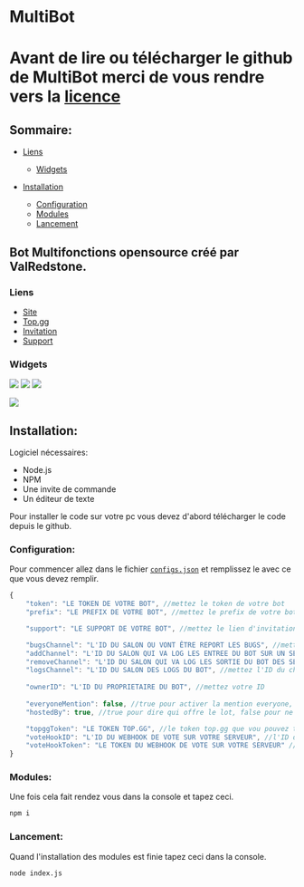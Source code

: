 # MultiBot

# Avant de lire ou télécharger le github de MultiBot merci de vous rendre vers la [licence](https://github.com/ValRedstone/MultiBot/blob/main/LICENCE)

## Sommaire:
- [Liens](https://github.com/ValRedstone/MultiBot/blob/main/README.md#liens)
  - [Widgets](https://github.com/ValRedstone/MultiBot/blob/main/README.md#widgets)

- [Installation](https://github.com/ValRedstone/MultiBot/blob/main/README.md#installation)
  - [Configuration](https://github.com/ValRedstone/MultiBot/blob/main/README.md#configuration)
  - [Modules](https://github.com/ValRedstone/MultiBot/blob/main/README.md#modules)
  - [Lancement](https://github.com/ValRedstone/MultiBot/blob/main/README.md#lancement)

## Bot Multifonctions opensource créé par ValRedstone.

### Liens

  - [Site](http://beta.projectheberg.fr:20251)
  - [Top.gg](https://top.gg/bot/804289381141446666)
  - [Invitation](https://discord.com/api/oauth2/authorize?client_id=804289381141446666&permissions=8&scope=bot)
  - [Support](https://discord.gg/nDKqMN6cG8)

### Widgets

[![](https://top.gg/api/widget/status/804289381141446666.svg)](https://top.gg/bot/804289381141446666)
[![](https://top.gg/api/widget/servers/804289381141446666.svg)](https://top.gg/bot/804289381141446666)
[![](https://img.shields.io/badge/discord.js-v12.5.3-blue.svg?logo=npm)](https://github.com/discordjs)

[![](https://top.gg/api/widget/804289381141446666.svg)](https://top.gg/bot/804289381141446666)

## Installation:

  Logiciel nécessaires:
  - Node.js
  - NPM
  - Une invite de commande
  - Un éditeur de texte

Pour installer le code sur votre pc vous devez d'abord télécharger le code depuis le github.

### Configuration:

Pour commencer allez dans le fichier [`configs.json`](https://github.com/ValRedstone/MultiBot/blob/main/settings/configs.json) et remplissez le avec ce que vous devez remplir.

```js
{
    "token": "LE TOKEN DE VOTRE BOT", //mettez le token de votre bot
    "prefix": "LE PREFIX DE VOTRE BOT", //mettez le prefix de votre bot

    "support": "LE SUPPORT DE VOTRE BOT", //mettez le lien d'invitation du support de votre bot

    "bugsChannel": "L'ID DU SALON OU VONT ÊTRE REPORT LES BUGS", //mettez l'ID du channel où vont être report les bugs du bot
    "addChannel": "L'ID DU SALON QUI VA LOG LES ENTREE DU BOT SUR UN SERVEUR", //mettez l'ID du channel ou le message du bot va être envoyé quand il rejoint un serveur
    "removeChannel": "L'ID DU SALON QUI VA LOG LES SORTIE DU BOT DES SERVEUR", //mettez l'ID du channel ou le message du bot va être envoyé quand il quitte un serveur
    "logsChannel": "L'ID DU SALON DES LOGS DU BOT", //mettez l'ID du channel ou le bot va vous envoyer les erreurs
    
    "ownerID": "L'ID DU PROPRIETAIRE DU BOT", //mettez votre ID
    
    "everyoneMention": false, //true pour activer la mention everyone, false pour désactiver la mention everyone
    "hostedBy": true, //true pour dire qui offre le lot, false pour ne pas dire qui offre le lot

    "topggToken": "LE TOKEN TOP.GG", //le token top.gg que vou pouvez trouver dans les configurations de votre robot
    "voteHookID": "L'ID DU WEBHOOK DE VOTE SUR VOTRE SERVEUR", //l'ID du webhook de vote sur votre discord
    "voteHookToken": "LE TOKEN DU WEBHOOK DE VOTE SUR VOTRE SERVEUR" //le toekn de webhook de vote sur votre discord
}
```

### Modules:

Une fois cela fait rendez vous dans la console et tapez ceci.

```md
npm i
```

### Lancement:

Quand l'installation des modules est finie tapez ceci dans la console.

```md
node index.js
```
